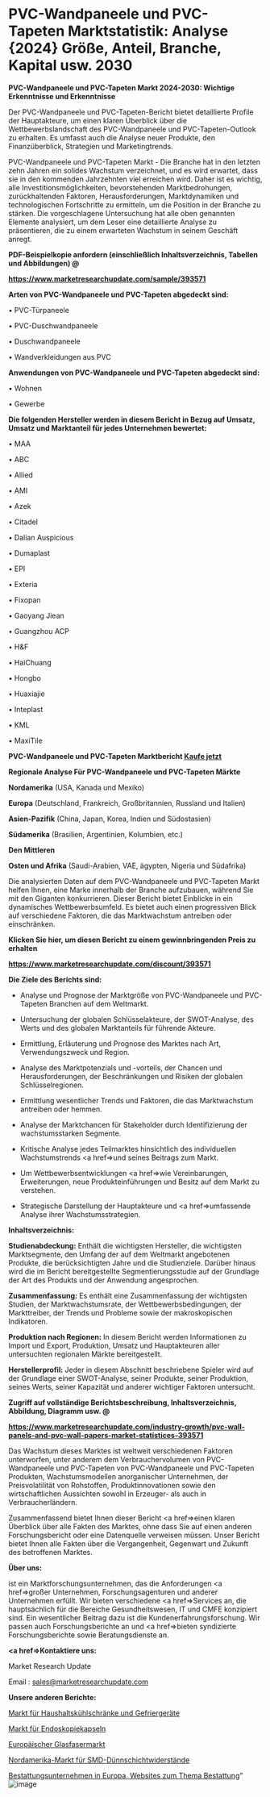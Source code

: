 # PVC-Wandpaneele und PVC-Tapeten Marktstatistik: Analyse {2024} Größe, Anteil, Branche, Kapital usw. 2030

<strong>PVC-Wandpaneele und PVC-Tapeten Markt 2024-2030: Wichtige Erkenntnisse und Erkenntnisse</strong>

Der PVC-Wandpaneele und PVC-Tapeten-Bericht bietet detaillierte Profile der Hauptakteure, um einen klaren Überblick über die Wettbewerbslandschaft des PVC-Wandpaneele und PVC-Tapeten-Outlook zu erhalten. Es umfasst auch die Analyse neuer Produkte, den Finanzüberblick, Strategien und Marketingtrends.

PVC-Wandpaneele und PVC-Tapeten Markt - Die Branche hat in den letzten zehn Jahren ein solides Wachstum verzeichnet, und es wird erwartet, dass sie in den kommenden Jahrzehnten viel erreichen wird. Daher ist es wichtig, alle Investitionsmöglichkeiten, bevorstehenden Marktbedrohungen, zurückhaltenden Faktoren, Herausforderungen, Marktdynamiken und technologischen Fortschritte zu ermitteln, um die Position in der Branche zu stärken. Die vorgeschlagene Untersuchung hat alle oben genannten Elemente analysiert, um dem Leser eine detaillierte Analyse zu präsentieren, die zu einem erwarteten Wachstum in seinem Geschäft anregt.



<strong><b>PDF-Beispielkopie anfordern (einschließlich Inhaltsverzeichnis, Tabellen und Abbildungen) @ </b></strong>

<strong><a href=https://www.marketresearchupdate.com/sample/393571>

<strong>https://www.marketresearchupdate.com/sample/393571</u></a></strong></strong>



<strong>Arten von PVC-Wandpaneele und PVC-Tapeten abgedeckt sind:</strong>

• PVC-Türpaneele

• PVC-Duschwandpaneele

• Duschwandpaneele

• Wandverkleidungen aus PVC



<strong>Anwendungen von PVC-Wandpaneele und PVC-Tapeten abgedeckt sind:</strong>

• Wohnen

• Gewerbe



<strong>Die folgenden Hersteller werden in diesem Bericht in Bezug auf Umsatz, Umsatz und Marktanteil für jedes Unternehmen bewertet:</strong>

• MAA

• ABC

• Allied

• AMI

• Azek

• Citadel

• Dalian Auspicious

• Dumaplast

• EPI

• Exteria

• Fixopan

• Gaoyang Jiean

• Guangzhou ACP

• H&F

• HaiChuang

• Hongbo

• Huaxiajie

• Inteplast

• KML

• MaxiTile



<strong>PVC-Wandpaneele und PVC-Tapeten Marktbericht <a href=https://www.marketresearchupdate.com/buynow/393571>Kaufe jetzt</a></strong>



<strong>Regionale Analyse Für PVC-Wandpaneele und PVC-Tapeten Märkte</strong>



<strong>Nordamerika</strong> (USA, Kanada und Mexiko)



<strong>Europa</strong> (Deutschland, Frankreich, Großbritannien, Russland und Italien)



<strong>Asien-Pazifik</strong> (China, Japan, Korea, Indien und Südostasien)



<strong>Südamerika</strong> (Brasilien, Argentinien, Kolumbien, etc.)



<strong>Den Mittleren</strong> 

<strong>Osten und Afrika</strong> (Saudi-Arabien, VAE, ägypten, Nigeria und Südafrika)

Die analysierten Daten auf dem PVC-Wandpaneele und PVC-Tapeten Markt helfen Ihnen, eine Marke innerhalb der Branche aufzubauen, während Sie mit den Giganten konkurrieren. Dieser Bericht bietet Einblicke in ein dynamisches Wettbewerbsumfeld. Es bietet auch einen progressiven Blick auf verschiedene Faktoren, die das Marktwachstum antreiben oder einschränken.



<strong>Klicken Sie hier, um diesen Bericht zu einem gewinnbringenden Preis zu erhalten
</strong>

<strong><a href=https://www.marketresearchupdate.com/discount/393571>https://www.marketresearchupdate.com/discount/393571</b></u></strong></a>



<strong>Die Ziele des Berichts sind:</strong>

- Analyse und Prognose der Marktgröße von PVC-Wandpaneele und PVC-Tapeten Branchen auf dem Weltmarkt.

- Untersuchung der globalen Schlüsselakteure, der SWOT-Analyse, des Werts und des globalen Marktanteils für führende Akteure.

- Ermittlung, Erläuterung und Prognose des Marktes nach Art, Verwendungszweck und Region.

- Analyse des Marktpotenzials und -vorteils, der Chancen und Herausforderungen, der Beschränkungen und Risiken der globalen Schlüsselregionen.

- Ermittlung wesentlicher Trends und Faktoren, die das Marktwachstum antreiben oder hemmen.

- Analyse der Marktchancen für Stakeholder durch Identifizierung der wachstumsstarken Segmente.

- Kritische Analyse jedes Teilmarktes hinsichtlich des individuellen Wachstumstrends <a href=>und</a> seines Beitrags zum Markt.

- Um Wettbewerbsentwicklungen <a href=>wie</a> Vereinbarungen, Erweiterungen, neue Produkteinführungen und Besitz auf dem Markt zu verstehen.

- Strategische Darstellung der Hauptakteure und <a href=>umfas</a>sende Analyse ihrer Wachstumsstrategien.



<strong>Inhaltsverzeichnis:</strong>



<strong>Studienabdeckung:</strong> Enthält die wichtigsten Hersteller, die wichtigsten Marktsegmente, den Umfang der auf dem Weltmarkt angebotenen Produkte, die berücksichtigten Jahre und die Studienziele. Darüber hinaus wird die im Bericht bereitgestellte Segmentierungsstudie auf der Grundlage der Art des Produkts und der Anwendung angesprochen.



<strong>Zusammenfassung:</strong> Es enthält eine Zusammenfassung der wichtigsten Studien, der Marktwachstumsrate, der Wettbewerbsbedingungen, der Markttreiber, der Trends und Probleme sowie der makroskopischen Indikatoren.



<strong>Produktion nach Regionen:</strong> In diesem Bericht werden Informationen zu Import und Export, Produktion, Umsatz und Hauptakteuren aller untersuchten regionalen Märkte bereitgestellt.



<strong>Herstellerprofil:</strong> Jeder in diesem Abschnitt beschriebene Spieler wird auf der Grundlage einer SWOT-Analyse, seiner Produkte, seiner Produktion, seines Werts, seiner Kapazität und anderer wichtiger Faktoren untersucht.



<strong><b>Zugriff auf vollständige Berichtsbeschreibung, Inhaltsverzeichnis, Abbildung, Diagramm usw. @ </b></strong>

<strong><a href=https://www.marketresearchupdate.com/industry-growth/pvc-wall-panels-and-pvc-wall-papers-market-statistices-393571>https://www.marketresearchupdate.com/industry-growth/pvc-wall-panels-and-pvc-wall-papers-market-statistices-393571</a></strong>

Das Wachstum dieses Marktes ist weltweit verschiedenen Faktoren unterworfen, unter anderem dem Verbrauchervolumen von PVC-Wandpaneele und PVC-Tapeten von PVC-Wandpaneele und PVC-Tapeten Produkten, Wachstumsmodellen anorganischer Unternehmen, der Preisvolatilität von Rohstoffen, Produktinnovationen sowie den wirtschaftlichen Aussichten sowohl in Erzeuger- als auch in Verbraucherländern.

Zusammenfassend bietet Ihnen dieser Bericht <a href=>einen</a> klaren Überblick über alle Fakten des Marktes, ohne dass Sie auf einen anderen Forschungsbericht oder eine Datenquelle verweisen müssen. Unser Bericht bietet Ihnen alle Fakten über die Vergangenheit, Gegenwart und Zukunft des betroffenen Marktes.



<strong>Über uns:</strong>

 ist ein Marktforschungsunternehmen, das die Anforderungen <a href=>großer</a> Unternehmen, Forschungsagenturen und anderer Unternehmen erfüllt. Wir bieten verschiedene <a href=>Services</a> an, die hauptsächlich für die Bereiche Gesundheitswesen, IT und CMFE konzipiert sind. Ein wesentlicher Beitrag dazu ist die Kundenerfahrungsforschung. Wir passen auch Forschungsberichte an und <a href=>bieten</a> syndizierte Forschungsberichte sowie Beratungsdienste an.



<strong><a href=>Kontaktiere uns:</a></strong>

Market Research Update

Email : sales@marketresearchupdate.com



<strong>Unsere anderen Berichte:</strong>

<a href=https://www.linkedin.com/pulse/household-refrigerators-freezers-market-analyzing-latest>Markt für Haushaltskühlschränke und Gefriergeräte</a>

<a href=https://www.linkedin.com/pulse/endoscopy-capsules-market-research-report-reveals-explosive>Markt für Endoskopiekapseln</a>

<a href=https://www.linkedin.com/pulse/europe-fiber-optics-market-size-share-trends-growth>Europäischer Glasfasermarkt</a>

<a href=https://www.linkedin.com/pulse/north-america-smd-thin-film-resistors-market>Nordamerika-Markt für SMD-Dünnschichtwiderstände</a>

<a href=https://www.linkedin.com/pulse/europe-funeral-homes-funeral-related-websites>Bestattungsunternehmen in Europa, Websites zum Thema Bestattung</a>"
![image](https://github.com/meghapanth/markettrends/assets/163847665/2a4dce49-bc14-422c-ab15-9fc930152afb)
